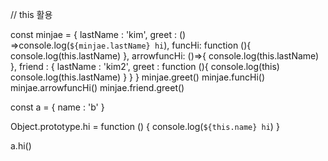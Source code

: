 // this 활용

const minjae = {
  lastName : 'kim',
  greet : () =>console.log(`${minjae.lastName} hi`),
  funcHi: function (){
    console.log(this.lastName)
  },
  arrowfuncHi: ()=>{
    console.log(this.lastName)
  },
  friend : {
     lastName : 'kim2',
    greet : function (){
    console.log(this)
    console.log(this.lastName)
    }
  }
}
minjae.greet()
minjae.funcHi()
minjae.arrowfuncHi()
minjae.friend.greet()


const a = {
  name : 'b'
}

Object.prototype.hi = function () {
  console.log(`${this.name} hi`)
}

a.hi()

